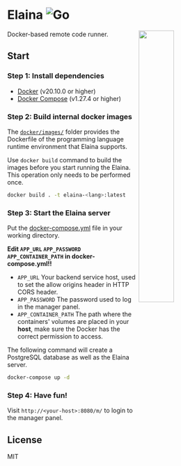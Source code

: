 # Elaina ![Go](https://github.com/wuhan005/Elaina/workflows/Go/badge.svg)

<img align="right" src="elaina.gif" width=40%/>
Docker-based remote code runner.

## Start

### Step 1: Install dependencies

* [Docker](https://docs.docker.com/get-docker/) (v20.10.0 or higher)
* [Docker Compose](https://docs.docker.com/compose/install/) (v1.27.4 or higher)

### Step 2: Build internal docker images

The [`docker/images/`](https://github.com/wuhan005/Elaina/tree/master/docker/images) folder provides the Dockerfile of
the programming language runtime environment that Elaina supports.

Use `docker build` command to build the images before you start running the Elaina. This operation only needs to be
performed once.

```bash
docker build . -t elaina-<lang>:latest
```

### Step 3: Start the Elaina server

Put the [docker-compose.yml](https://github.com/wuhan005/Elaina/blob/master/docker-compose.yml) file in your working
directory.

**Edit `APP_URL` `APP_PASSWORD` `APP_CONTAINER_PATH` in docker-compose.yml!!**

* `APP_URL` Your backend service host, used to set the allow origins header in HTTP CORS header.
* `APP_PASSWORD` The password used to log in the manager panel.
* `APP_CONTAINER_PATH` The path where the containers' volumes are placed in your **host**, make sure the Docker has the
  correct permission to access.

The following command will create a PostgreSQL database as well as the Elaina server.

```bash
docker-compose up -d
```

### Step 4: Have fun!

Visit `http://<your-host>:8080/m/` to login to the manager panel.

## License

MIT